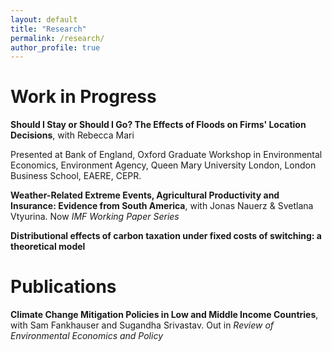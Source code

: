 ```yaml
---
layout: default
title: "Research"
permalink: /research/
author_profile: true
---
```




Work in Progress
======



**Should I Stay or Should I Go? The Effects of Floods on Firms' Location Decisions**, with Rebecca Mari

Presented at Bank of England, Oxford Graduate Workshop in Environmental Economics, Environment Agency, Queen Mary University London, London Business School, EAERE, CEPR. 

**Weather-Related Extreme Events, Agricultural Productivity and Insurance: Evidence from South America**, with Jonas Nauerz & Svetlana Vtyurina. Now _IMF Working Paper Series_

**Distributional effects of carbon taxation under fixed costs of switching: a theoretical model**


Publications
======



**Climate Change Mitigation Policies in Low and Middle Income Countries**, with Sam Fankhauser and Sugandha Srivastav. Out in _Review of Environmental Economics and Policy_ 

